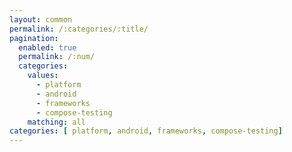```yaml
---
layout: common
permalink: /:categories/:title/
pagination: 
  enabled: true
  permalink: /:num/
  categories:
    values:
      - platform
      - android
      - frameworks
      - compose-testing
    matching: all
categories: [ platform, android, frameworks, compose-testing]
---
```


